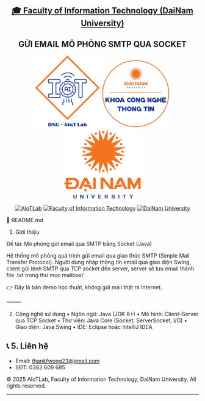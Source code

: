 <h2 align="center">
    <a href="https://dainam.edu.vn/vi/khoa-cong-nghe-thong-tin">
    🎓 Faculty of Information Technology (DaiNam University)
    </a>
</h2>
<h2 align="center">
   GỬI EMAIL MÔ PHỎNG SMTP QUA SOCKET
</h2>
<div align="center">
    <p align="center">
        <img src="docs/aiotlab_logo.png" alt="AIoTLab Logo" width="170"/>
        <img src="docs/fitdnu_logo.png" alt="AIoTLab Logo" width="180"/>
        <img src="docs/dnu_logo.png" alt="DaiNam University Logo" width="200"/>
    </p>

[![AIoTLab](https://img.shields.io/badge/AIoTLab-green?style=for-the-badge)](https://www.facebook.com/DNUAIoTLab)
[![Faculty of Information Technology](https://img.shields.io/badge/Faculty%20of%20Information%20Technology-blue?style=for-the-badge)](https://dainam.edu.vn/vi/khoa-cong-nghe-thong-tin)
[![DaiNam University](https://img.shields.io/badge/DaiNam%20University-orange?style=for-the-badge)](https://dainam.edu.vn)

</div>

📖 README.md

1. Giới thiệu

Đề tài: Mô phỏng gửi email qua SMTP bằng Socket (Java)

Hệ thống mô phỏng quá trình gửi email qua giao thức SMTP (Simple Mail Transfer Protocol).
Người dùng nhập thông tin email qua giao diện Swing, client gửi lệnh SMTP qua TCP socket đến server, server sẽ lưu email thành file .txt trong thư mục mailbox/.

👉 Đây là bản demo học thuật, không gửi mail thật ra Internet.

⸻

2. Công nghệ sử dụng
 • Ngôn ngữ: Java (JDK 8+)
 • Mô hình: Client–Server qua TCP Socket
 • Thư viện: Java Core (Socket, ServerSocket, I/O)
 • Giao diện: Java Swing
 • IDE: Eclipse hoặc IntelliJ IDEA


## 📞 5. Liên hệ
- Email: thankfwong23@gmail.com  
- SĐT: 0383 609 685 


© 2025 AIoTLab, Faculty of Information Technology, DaiNam University. All rights reserved.

---
